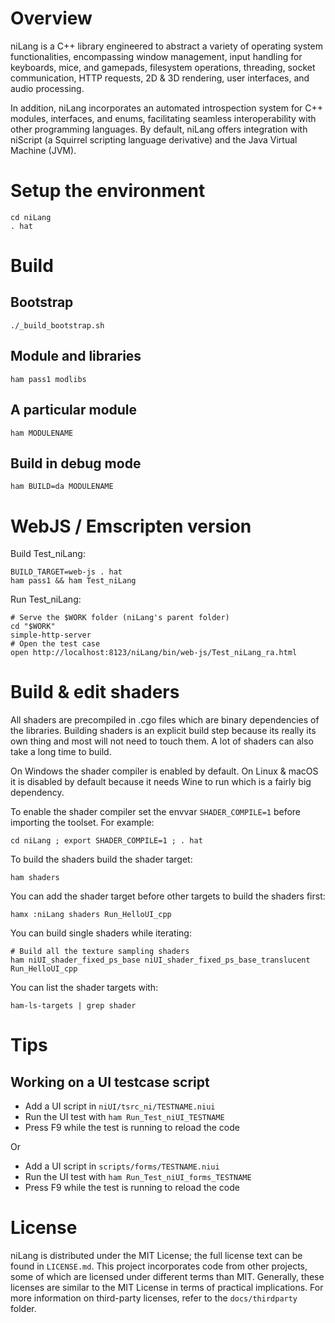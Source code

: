 # Overview

niLang is a C++ library engineered to abstract a variety of operating system
functionalities, encompassing window management, input handling for keyboards,
mice, and gamepads, filesystem operations, threading, socket communication,
HTTP requests, 2D & 3D rendering, user interfaces, and audio processing.

In addition, niLang incorporates an automated introspection system for C++
modules, interfaces, and enums, facilitating seamless interoperability with
other programming languages. By default, niLang offers integration with
niScript (a Squirrel scripting language derivative) and the Java Virtual
Machine (JVM).

# Setup the environment

```
cd niLang
. hat
```

# Build

## Bootstrap

```
./_build_bootstrap.sh
```

## Module and libraries

```
ham pass1 modlibs
```

## A particular module

```
ham MODULENAME
```

## Build in debug mode

```
ham BUILD=da MODULENAME
```

# WebJS / Emscripten version

Build Test\_niLang:
```
BUILD_TARGET=web-js . hat
ham pass1 && ham Test_niLang
```

Run Test\_niLang:
```
# Serve the $WORK folder (niLang's parent folder)
cd "$WORK"
simple-http-server
# Open the test case
open http://localhost:8123/niLang/bin/web-js/Test_niLang_ra.html
```

# Build & edit shaders

All shaders are precompiled in .cgo files which are binary dependencies of the libraries. Building shaders is an explicit build step because its really its own thing and most will not need to touch them. A lot of shaders can also take a long time to build.

On Windows the shader compiler is enabled by default. On Linux & macOS it is disabled by default because it needs Wine to run which is a fairly big dependency.

To enable the shader compiler set the envvar `SHADER_COMPILE=1` before importing the toolset. For example:
```
cd niLang ; export SHADER_COMPILE=1 ; . hat
```

To build the shaders build the shader target:
```
ham shaders
````

You can add the shader target before other targets to build the shaders first:
```
hamx :niLang shaders Run_HelloUI_cpp
```

You can build single shaders while iterating:
```
# Build all the texture sampling shaders
ham niUI_shader_fixed_ps_base niUI_shader_fixed_ps_base_translucent Run_HelloUI_cpp
```

You can list the shader targets with:
```
ham-ls-targets | grep shader
```

# Tips

## Working on a UI testcase script

- Add a UI script in `niUI/tsrc_ni/TESTNAME.niui`
- Run the UI test with `ham Run_Test_niUI_TESTNAME`
- Press F9 while the test is running to reload the code

Or

- Add a UI script in `scripts/forms/TESTNAME.niui`
- Run the UI test with `ham Run_Test_niUI_forms_TESTNAME`
- Press F9 while the test is running to reload the code

# License

niLang is distributed under the MIT License; the full license text can be
found in `LICENSE.md`. This project incorporates code from other projects, some
of which are licensed under different terms than MIT. Generally, these
licenses are similar to the MIT License in terms of practical
implications. For more information on third-party licenses, refer to the
`docs/thirdparty` folder.
